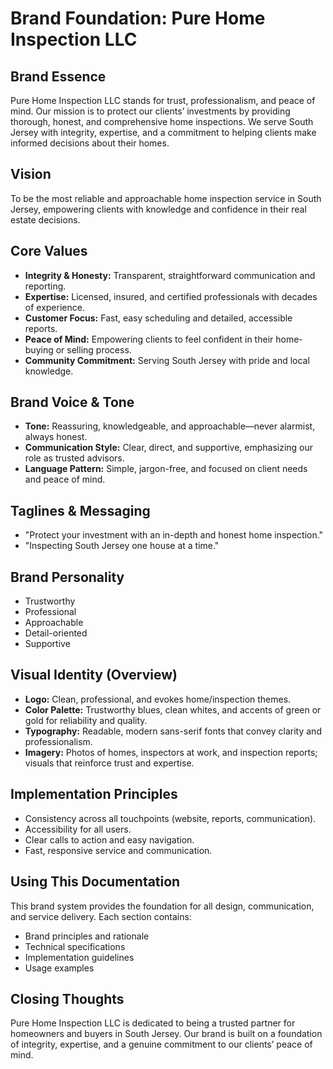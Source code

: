 # Brand Foundation: Pure Home Inspection LLC

## Brand Essence

Pure Home Inspection LLC stands for trust, professionalism, and peace of mind. Our mission is to protect our clients’ investments by providing thorough, honest, and comprehensive home inspections. We serve South Jersey with integrity, expertise, and a commitment to helping clients make informed decisions about their homes.

## Vision

To be the most reliable and approachable home inspection service in South Jersey, empowering clients with knowledge and confidence in their real estate decisions.

## Core Values

- **Integrity & Honesty:** Transparent, straightforward communication and reporting.
- **Expertise:** Licensed, insured, and certified professionals with decades of experience.
- **Customer Focus:** Fast, easy scheduling and detailed, accessible reports.
- **Peace of Mind:** Empowering clients to feel confident in their home-buying or selling process.
- **Community Commitment:** Serving South Jersey with pride and local knowledge.

## Brand Voice & Tone

- **Tone:** Reassuring, knowledgeable, and approachable—never alarmist, always honest.
- **Communication Style:** Clear, direct, and supportive, emphasizing our role as trusted advisors.
- **Language Pattern:** Simple, jargon-free, and focused on client needs and peace of mind.

## Taglines & Messaging

- "Protect your investment with an in-depth and honest home inspection."
- "Inspecting South Jersey one house at a time."

## Brand Personality

- Trustworthy
- Professional
- Approachable
- Detail-oriented
- Supportive

## Visual Identity (Overview)

- **Logo:** Clean, professional, and evokes home/inspection themes.
- **Color Palette:** Trustworthy blues, clean whites, and accents of green or gold for reliability and quality.
- **Typography:** Readable, modern sans-serif fonts that convey clarity and professionalism.
- **Imagery:** Photos of homes, inspectors at work, and inspection reports; visuals that reinforce trust and expertise.

## Implementation Principles

- Consistency across all touchpoints (website, reports, communication).
- Accessibility for all users.
- Clear calls to action and easy navigation.
- Fast, responsive service and communication.

## Using This Documentation

This brand system provides the foundation for all design, communication, and service delivery. Each section contains:

- Brand principles and rationale
- Technical specifications
- Implementation guidelines
- Usage examples

## Closing Thoughts

Pure Home Inspection LLC is dedicated to being a trusted partner for homeowners and buyers in South Jersey. Our brand is built on a foundation of integrity, expertise, and a genuine commitment to our clients’ peace of mind.
